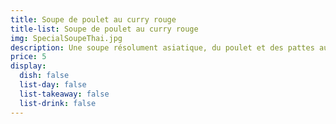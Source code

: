 ```yaml
---
title: Soupe de poulet au curry rouge
title-list: Soupe de poulet au curry rouge
img: SpecialSoupeThai.jpg
description: Une soupe résolument asiatique, du poulet et des pattes aux oeufs. Coriandre.
price: 5
display:
  dish: false
  list-day: false
  list-takeaway: false
  list-drink: false
---
```

